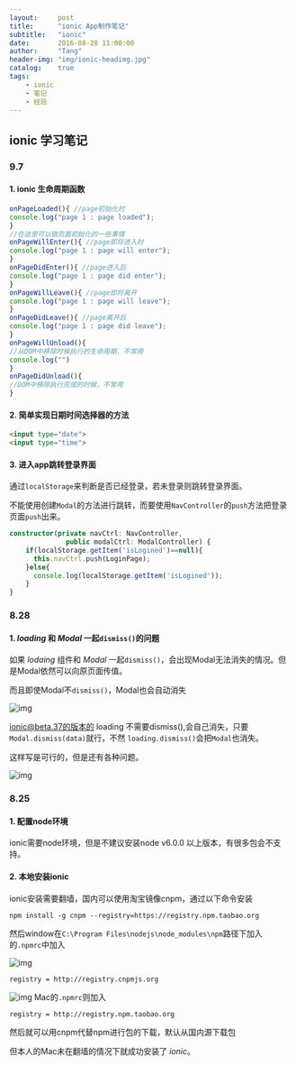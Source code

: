 ```yaml
---
layout:     post
title:      "ionic App制作笔记"
subtitle:   "ionic"
date:       2016-08-28 11:00:00
author:     "Tang"
header-img: "img/ionic-headimg.jpg"
catalog:    true
tags:
    - ionic
    - 笔记
    - 经验
---
```


## ionic 学习笔记
### 9.7

#### 1. ionic 生命周期函数

```javascript
onPageLoaded(){ //page初始化时
console.log("page 1 : page loaded");
}
//在这里可以做页面初始化的一些事情
onPageWillEnter(){ //page即将进入时
console.log("page 1 : page will enter");
}
onPageDidEnter(){ //page进入后
console.log("page 1 : page did enter");
}
onPageWillLeave(){ //page即将离开
console.log("page 1 : page will leave");
}
onPageDidLeave(){ //page离开后
console.log("page 1 : page did leave");
}
onPageWillUnload(){
//从DOM中移除时候执行的生命周期，不常用
console.log("")
}
onPageDidUnload(){
//DOM中移除执行完成的时候，不常用
}
```

#### 2. 简单实现日期时间选择器的方法

```html
<input type="date">
<input type="time">
```

#### 3. 进入app跳转登录界面

通过`localStorage`来判断是否已经登录，若未登录则跳转登录界面。

不能使用创建`Modal`的方法进行跳转，而要使用`NavController`的`push`方法把登录页面`push`出来。

```typescript
constructor(private navCtrl: NavController,
              public modalCtrl: ModalController) {
    if(localStorage.getItem('isLogined')==null){
      this.navCtrl.push(LoginPage);
    }else{
      console.log(localStorage.getItem('isLogined'));
    }
}
```

### 8.28

#### 1. *loading* 和 *Modal* 一起`dismiss()`的问题

如果 *lodaing* 组件和 *Modal* 一起`dismiss()`，会出现Modal无法消失的情况。但是Modal依然可以向原页面传值。

而且即使Modal不`dismiss()`，Modal也会自动消失

![img](../../../../img/ionic/ionic3.png)

ionic@beta.37的版本的 loading 不需要dismiss(),会自己消失，只要`Modal.dismiss(data)`就行，不然 `loading.dismiss()`会把`Modal`也消失。

这样写是可行的，但是还有各种问题。

![img](../../../../img/ionic/ionic4.png)

<!--
如果 *lodaing* 组件和 *Modal* 一起`dismiss()`，会出现Modal无法消失的情况。但是Modal依然可以向原页面传值。

而且即使Modal不`dismiss()`，Modal也会自动消失

![img](../../../../img/ionic/ionic3.png)

我暂时还没找到原因，但是这样写是可行的。`loading`和`Modal`不能同时`dismiss()`，而且Modal需要相对`loading`延迟1秒以上的时间。

![img](../../../../img/ionic/ionic4.png)

> 因为ionic更新太快，而且官方文档也不是特别的完善，多个组件同时出现的时候，也可能会发生意想不到的事，还是要去多尝试，多去看看每个版本更新的博客。 -->

### 8.25 

#### 1. 配置node环境

ionic需要node环境，但是不建议安装node v6.0.0 以上版本，有很多包会不支持。

#### 2. 本地安装ionic

ionic安装需要翻墙，国内可以使用淘宝镜像cnpm，通过以下命令安装

`npm install -g cnpm --registry=https://registry.npm.taobao.org`

然后window在`C:\Program Files\nodejs\node_modules\npm`路径下加入的`.npmrc`中加入

![img](../../../../img/ionic/ionic1.jpg) 

```text
registry = http://registry.cnpmjs.org
```

![img](../../../../img/ionic/ionic2.jpg)
Mac的`.npmrc`则加入

```text
registry = http://registry.npm.taobao.org
```

然后就可以用cnpm代替npm进行包的下载，默认从国内源下载包

但本人的Mac未在翻墙的情况下就成功安装了 *ionic*。
